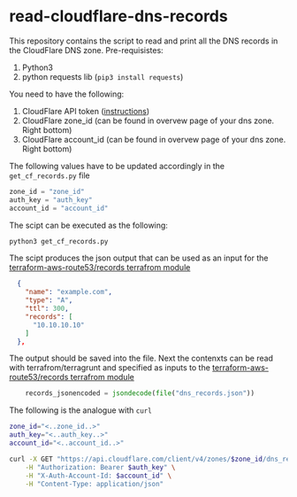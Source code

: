 # read-cloudflare-dns-records
This repository contains the script to read and print all the DNS records in the CloudFlare DNS zone.
Pre-requisistes:
1. Python3
1. python requests lib (`pip3 install requests`)

You need to have the following:
1. CloudFlare API token ([instructions](https://developers.cloudflare.com/fundamentals/api/get-started/create-token/))
1. CloudFlare zone_id (can be found in overvew page of your dns zone. Right bottom)
1. CloudFlare account_id (can be found in overvew page of your dns zone. Right bottom)

The following values have to be updated accordingly in the `get_cf_records.py` file
```python
zone_id = "zone_id"
auth_key = "auth_key"
account_id = "account_id"
```

The scipt can be executed as the following:
```bash
python3 get_cf_records.py
```
The scipt produces the json output that can be used as an input for the [terraform-aws-route53/records terrafrom module](https://github.com/terraform-aws-modules/terraform-aws-route53/tree/master/modules/records)
```json
  {
    "name": "example.com",
    "type": "A",
    "ttl": 300,
    "records": [
      "10.10.10.10"
    ]
  },
```
The output should be saved into the file. Next the contenxts can be read with terrafrom/terragrunt and specified as inputs to the [terraform-aws-route53/records terrafrom module](https://github.com/terraform-aws-modules/terraform-aws-route53/tree/master/modules/records)
```terraform
    records_jsonencoded = jsondecode(file("dns_records.json"))
```

The following is the analogue with `curl`
```bash
zone_id="<..zone_id..>"
auth_key="<..auth_key..>"
account_id="<..account_id..>"

curl -X GET "https://api.cloudflare.com/client/v4/zones/$zone_id/dns_records" \
    -H "Authorization: Bearer $auth_key" \
    -H "X-Auth-Account-Id: $account_id" \
    -H "Content-Type: application/json"
```